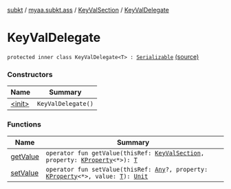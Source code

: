 [subkt](../../../index.md) / [myaa.subkt.ass](../../index.md) / [KeyValSection](../index.md) / [KeyValDelegate](./index.md)

# KeyValDelegate

`protected inner class KeyValDelegate<T> : `[`Serializable`](https://docs.oracle.com/javase/9/docs/api/java/io/Serializable.html) [(source)](https://github.com/Myaamori/SubKt/blob/master/src/main/kotlin/myaa/subkt/ass/parser.kt#L641)

### Constructors

| Name | Summary |
|---|---|
| [&lt;init&gt;](-init-.md) | `KeyValDelegate()` |

### Functions

| Name | Summary |
|---|---|
| [getValue](get-value.md) | `operator fun getValue(thisRef: `[`KeyValSection`](../index.md)`, property: `[`KProperty`](https://kotlinlang.org/api/latest/jvm/stdlib/kotlin.reflect/-k-property/index.html)`<*>): `[`T`](index.md#T) |
| [setValue](set-value.md) | `operator fun setValue(thisRef: `[`Any`](https://kotlinlang.org/api/latest/jvm/stdlib/kotlin/-any/index.html)`?, property: `[`KProperty`](https://kotlinlang.org/api/latest/jvm/stdlib/kotlin.reflect/-k-property/index.html)`<*>, value: `[`T`](index.md#T)`): `[`Unit`](https://kotlinlang.org/api/latest/jvm/stdlib/kotlin/-unit/index.html) |
